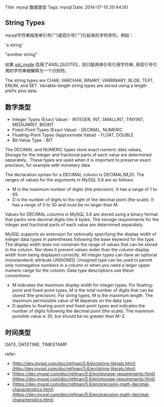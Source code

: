 Title: mysql 数据类型
Tags: mysql
Date: 2014-07-10 20:44:00

## String Types

mysql字符串指用单引号(‘'’)或双引号(‘"’)引起来的字符序列。例如：

'a string'

"another string"

如果 [sql_mode](/posts/mysql/sql-mode.html) 启用了ANSI_QUOTES，则只能用单引号引用字符串, 用双引号引用的字符串被解释为一个识别符。

The string types are CHAR, VARCHAR, BINARY, VARBINARY, BLOB, TEXT, ENUM, and SET. Variable-length string types are stored using a length prefix plus data. 

## 数字类型

- Integer Types (Exact Value) - INTEGER, INT, SMALLINT, TINYINT, MEDIUMINT, BIGINT
- Fixed-Point Types (Exact Value) - DECIMAL, NUMERIC
- Floating-Point Types (Approximate Value) - FLOAT, DOUBLE
- Bit-Value Type - BIT

The DECIMAL and NUMERIC types store exact numeric data values, Storage for the integer and fractional parts of each value are determined separately.. These types are used when it is important to preserve exact precision, for example with monetary data

The declaration syntax for a DECIMAL column is DECIMAL(M,D). The ranges of values for the arguments in MySQL 5.6 are as follows:

- M is the maximum number of digits (the precision). It has a range of 1 to 65.
- D is the number of digits to the right of the decimal point (the scale). It has a range of 0 to 30 and must be no larger than M.

Values for DECIMAL columns in MySQL 5.6 are stored using a binary format that packs nine decimal digits into 4 bytes. The storage requirements for the integer and fractional parts of each value are determined separately. 

MySQL supports an extension for optionally specifying the display width of integer data types in parentheses following the base keyword for the type.
The display width does not constrain the range of values that can be stored in the column. Nor does it prevent values wider than the column display width from being displayed correctly. All integer types can have an optional (nonstandard) attribute UNSIGNED. Unsigned type can be used to permit only nonnegative numbers in a column or when you need a larger upper numeric range for the column. Data type descriptions use these conventions:

- M indicates the maximum display width for integer types. For floating-point and fixed-point types, M is the total number of digits that can be stored (the precision). For string types, M is the maximum length. The maximum permissible value of M depends on the data type.
- D applies to floating-point and fixed-point types and indicates the number of digits following the decimal point (the scale). The maximum possible value is 30, but should be no greater than M−2.

## 时间类型

DATE, DATETIME, TIMESTAMP

refer:

- [http://dev.mysql.com/doc/refman/5.6/en/string-literals.html](http://dev.mysql.com/doc/refman/5.6/en/string-literals.html)
- [https://dev.mysql.com/doc/refman/5.6/en/storage-requirements.html](https://dev.mysql.com/doc/refman/5.6/en/storage-requirements.html)
- [https://dev.mysql.com/doc/refman/5.6/en/precision-math-decimal-characteristics.html](https://dev.mysql.com/doc/refman/5.6/en/precision-math-decimal-characteristics.html)

